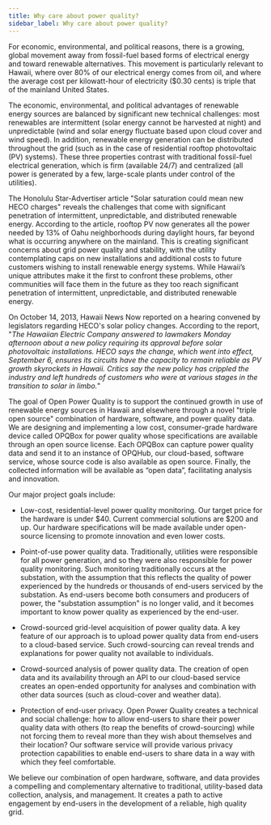 ```yaml
---
title: Why care about power quality?
sidebar_label: Why care about power quality?
---
```


For economic, environmental, and political reasons, there is a growing, global movement away from fossil-fuel based forms of electrical energy and toward renewable alternatives. This movement is particularly relevant to Hawaii, where over 80% of our electrical energy comes from oil, and where the average cost per kilowatt-hour of electricity ($0.30 cents) is triple that of the mainland United States.

The economic, environmental, and political advantages of renewable energy sources are balanced by significant new technical challenges: most renewables are intermittent (solar energy cannot be harvested at night) and unpredictable (wind and solar energy fluctuate based upon cloud cover and wind speed).  In addition, renewable energy generation can be distributed throughout the grid (such as in the case of residential rooftop photovoltaic (PV) systems). These three properties contrast with traditional fossil-fuel electrical generation, which is firm (available 24/7) and centralized (all power is generated by a few, large-scale plants under control of the utilities).

The Honolulu Star-Advertiser article "Solar saturation could mean new HECO charges" reveals the challenges that come with significant penetration of intermittent, unpredictable, and distributed renewable energy.  According to the article, rooftop PV now generates all the power needed by 13% of Oahu neighborhoods during daylight hours, far beyond what is occurring anywhere on the mainland. This is creating significant concerns about grid power quality and stability, with the utility contemplating caps on new installations and additional costs to future customers wishing to install renewable energy systems.  While Hawaii’s unique attributes make it the first to confront these problems, other communities will face them in the future as they too reach significant penetration of intermittent, unpredictable, and distributed renewable energy.

On October 14, 2013, Hawaii News Now reported on a hearing convened by legislators regarding HECO's solar policy changes.  According to the report, "*The Hawaiian Electric Company answered to lawmakers Monday afternoon about a new policy requiring its approval before solar photovoltaic installations. HECO says the change, which went into effect, September 6, ensures its circuits have the capacity to remain reliable as PV growth skyrockets in Hawaii. Critics say the new policy has crippled the industry and left hundreds of customers who were at various stages in the transition to solar in limbo.*" 

The goal of Open Power Quality is to support the continued growth in use of renewable energy sources in Hawaii and elsewhere through a novel "triple open source" combination of hardware, software, and power quality data. We are designing and implementing a  low cost, consumer-grade hardware device called OPQBox for power quality whose specifications are available through an open source license.  Each OPQBox can capture power quality data and send it to an instance of OPQHub, our cloud-based, software service, whose source code is also available as open source.  Finally, the collected information will be available as “open data”, facilitating analysis and innovation.

Our major project goals include:

  * Low-cost, residential-level power quality monitoring.  Our target price for the hardware is under $40.  Current commercial solutions are $200 and up.  Our hardware specifications will be made available under open-source licensing to promote innovation and even lower costs.
  
  * Point-of-use power quality data.  Traditionally, utilities were responsible for all power generation, and so they were also responsible for power quality monitoring.  Such monitoring traditionally occurs at the substation, with the assumption that this reflects the quality of power experienced by the hundreds or thousands of end-users serviced by the substation.  As end-users become both consumers and producers of power, the "substation assumption" is no longer valid, and it becomes important to know power quality as experienced by the end-user.
  
  * Crowd-sourced grid-level acquisition of power quality data.  A key feature of our approach is to upload power quality data from end-users to a cloud-based service. Such crowd-sourcing can reveal trends and explanations for power quality not available to individuals.

  * Crowd-sourced analysis of power quality data.  The creation of open data and its availability through an API to our cloud-based service creates an open-ended opportunity for analyses and combination with other data sources (such as cloud-cover and weather data).

  * Protection of end-user privacy.  Open Power Quality creates a technical and social challenge: how to allow end-users to share their power quality data with others (to reap the benefits of crowd-sourcing) while not forcing them to reveal more than they wish about themselves and their location?   Our software service will provide various privacy protection capabilities to enable end-users to share data in a way with which they feel comfortable.

We believe our combination of open hardware, software, and data provides a compelling and complementary alternative to traditional, utility-based data collection, analysis, and management. It creates a path to active engagement by end-users in the development of a reliable, high quality grid.



